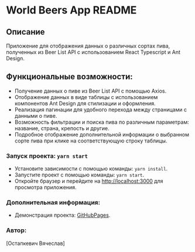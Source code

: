 # World Beers App README

## Описание

Приложение для отображения данных о различных сортах пива, полученных из Beer List API 
с использованием React Typescript и Ant Design.

## Функциональные возможности:

* Получение данных о пиве из Beer List API с помощью Axios.
* Отображение данных в виде таблицы с использованием компонентов Ant Design для стилизации и оформления.
* Реализация пагинации для удобного перехода между страницами с данными о пиве.
* Возможность фильтрации и поиска пива по различным параметрам: название, страна, крепость и другие.
* Подробное отображение дополнительной информации о выбранном сорте пива при клике на соответствующую строку таблицы.

### Запуск проекта: `yarn start`

* Установите зависимости с помощью команды: `yarn install`.
* Запустите проект с помощью команды: `yarn start`.
* Откройте браузер и перейдите на [http://localhost:3000](http://localhost:3000) для просмотра приложения.

### Дополнительная информация:

* Демонстрация проекта: [GitHubPages](https://SlavaOST-it.github.io/rinar-automation-test).

### Автор:
[Остапкевич Вячеслав]
